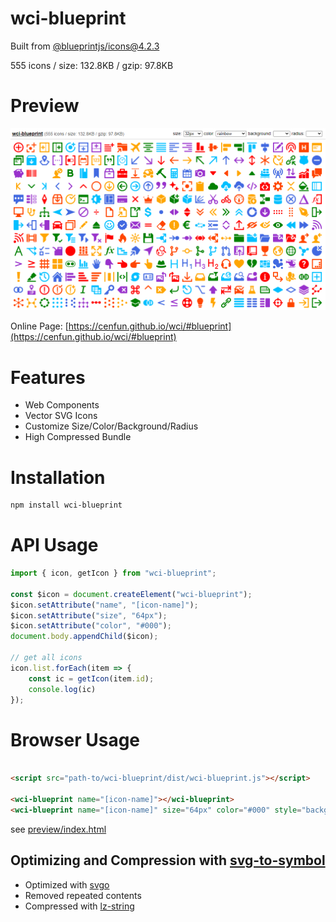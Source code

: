 # wci-blueprint
Built from [@blueprintjs/icons@4.2.3](https://github.com/palantir/blueprint)  

555 icons / size: 132.8KB / gzip: 97.8KB  



# Preview
![screenshot](preview/screenshot.png)

Online Page: [https://cenfun.github.io/wci/#blueprint](https://cenfun.github.io/wci/#blueprint)

# Features
* Web Components
* Vector SVG Icons 
* Customize Size/Color/Background/Radius
* High Compressed Bundle
# Installation
```sh
npm install wci-blueprint
```
# API Usage
```js
import { icon, getIcon } from "wci-blueprint";

const $icon = document.createElement("wci-blueprint");
$icon.setAttribute("name", "[icon-name]");
$icon.setAttribute("size", "64px");
$icon.setAttribute("color", "#000");
document.body.appendChild($icon);

// get all icons
icon.list.forEach(item => {
    const ic = getIcon(item.id);
    console.log(ic)
});
```
# Browser Usage
```html

<script src="path-to/wci-blueprint/dist/wci-blueprint.js"></script>

<wci-blueprint name="[icon-name]"></wci-blueprint>
<wci-blueprint name="[icon-name]" size="64px" color="#000" style="background:#f5f5f5;"></wci-blueprint>
```
see [preview/index.html](preview/index.html)

## Optimizing and Compression with [svg-to-symbol](https://github.com/cenfun/svg-to-symbol)
* Optimized with [svgo](https://github.com/svg/svgo)
* Removed repeated contents
* Compressed with [lz-string](https://github.com/pieroxy/lz-string)